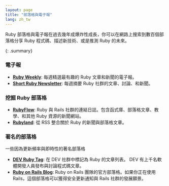```yaml
---
layout: page
title: "部落格與電子報"
lang: zh_tw
---
```


Ruby 部落格與電子報在過去幾年成爆炸性成長，你可以在網路上搜索到數百個部落格分享 Ruby 程式碼、描述新技術、或是推測 Ruby 的未來。

{: .summary}

### 電子報

* [**Ruby Weekly**][ruby-weekly]: 每週精選最有趣的 Ruby 文章和新聞的電子報。
* [**Short Ruby Newsletter**][short-ruby-newsletter]: 每週摘要 Ruby 社群的文章、討論、和新聞。

### 挖掘 Ruby 部落格

* [**RubyFlow**][rubyflow]: Ruby 與 Rails 社群的連結日誌。包含函式庫、部落格文章、教學、和其他 Ruby 資源的新聞網站。
* [**Rubyland**][rubyland]: 從 RSS 整合關於 Ruby 的新聞與部落格文章。

### 著名的部落格

一些因為更新頻率與即時性的著名部落格

* [**DEV Ruby Tag**][dev-ruby-tag]: 在 DEV 社群中標記為 Ruby 的文章列表。 DEV 有上千名軟體開發人員發布與討論程式碼文章。
* [**Ruby on Rails Blog**][ruby-on-rails-blog]: Ruby on Rails 團隊的官方部落格。如果你正在使用 Rails，這個部落格可以獲得安全更新通知與 Rails 社群的發展願景。

[short-ruby-newsletter]: https://newsletter.shortruby.com/
[ruby-weekly]: https://rubyweekly.com/
[rubyflow]: https://rubyflow.com/
[rubyland]: http://rubyland.news/
[dev-ruby-tag]: https://dev.to/t/ruby
[ruby-on-rails-blog]: https://rubyonrails.org/blog/
